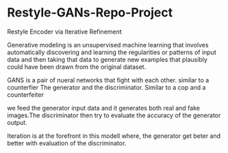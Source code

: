 # Restyle-GANs-Repo-Project
Restyle Encoder via Iterative Refinement


Generative modeling is an unsupervised  machine learning that involves automatically discovering and learning the regularities or patterns of input data  and then taking that data to generate new examples that plausibly could have been drawn from the original dataset.

GANS is a pair of nueral networks that fight with each other. similar to a counterfier The generator and the discriminator. Similar to a cop and a counterfeiter

we feed the generator input data and it generates both real and fake images.The discriminator then try to evaluate the accuracy of the generator output.

Iteration is at the forefront in this modell where, the generator get beter and better with evaluation of the discriminator.








